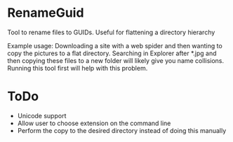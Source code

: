 # RenameGuid
Tool to rename files to GUIDs. Useful for flattening a directory hierarchy

Example usage:
Downloading a site with a web spider and then wanting to copy the pictures to a flat directory.
Searching in Explorer after *.jpg and then copying these files to a new folder will likely give you name collisions.
Running this tool first will help with this problem.

# ToDo

* Unicode support
* Allow user to choose extension on the command line
* Perform the copy to the desired directory instead of doing this manually
